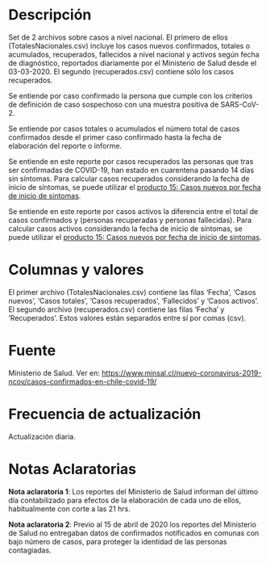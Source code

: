 # Descripción
Set de 2 archivos sobre casos a nivel nacional. El primero de ellos (TotalesNacionales.csv) incluye los casos nuevos confirmados, totales o acumulados, recuperados, fallecidos a nivel nacional y activos según fecha de diagnóstico, reportados diariamente por el Ministerio de Salud desde el 03-03-2020. El segundo (recuperados.csv) contiene sólo los casos recuperados.

Se entiende por caso confirmado la persona que cumple con los criterios de definición de caso sospechoso con una muestra positiva de SARS-CoV-2.

Se entiende por casos totales o acumulados el número total de casos confirmados desde el primer caso confirmado hasta la fecha de elaboración del reporte o informe. 

Se entiende en este reporte por casos recuperados las personas que tras ser confirmadas de COVID-19, han estado en cuarentena pasando 14 días sin síntomas. Para calcular casos recuperados considerando la fecha de inicio de síntomas, se puede utilizar el [producto 15: Casos nuevos por fecha de inicio de sintomas](https://github.com/MinCiencia/Datos-COVID19/tree/master/output/producto15).

Se entiende en este reporte por casos activos la diferencia entre el total de casos confirmados y (personas recuperadas y personas fallecidas). Para calcular casos activos considerando la fecha de inicio de síntomas, se puede utilizar el [producto 15: Casos nuevos por fecha de inicio de sintomas](https://github.com/MinCiencia/Datos-COVID19/tree/master/output/producto15).

# Columnas y valores
El primer archivo (TotalesNacionales.csv) contiene las filas ‘Fecha’, ‘Casos nuevos’, ‘Casos totales’, ‘Casos recuperados’, ‘Fallecidos’ y ‘Casos activos’. El segundo archivo (recuperados.csv) contiene las filas ‘Fecha’ y ‘Recuperados’. Estos valores están separados entre sí por comas (csv).

# Fuente
Ministerio de Salud. Ver en:
https://www.minsal.cl/nuevo-coronavirus-2019-ncov/casos-confirmados-en-chile-covid-19/

# Frecuencia de actualización
Actualización diaria. 

# Notas Aclaratorias

**Nota aclaratoria 1**:  Los reportes del Ministerio de Salud informan del último día contabilizado para efectos de la elaboración de cada uno de ellos, habitualmente con corte a las 21 hrs. 

**Nota aclaratoria 2**: Previo al 15 de abril de 2020 los reportes del Ministerio de Salud no entregaban datos de confirmados notificados en comunas con bajo número de casos, para proteger la identidad de las personas contagiadas.

